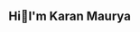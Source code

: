 ## Hi👋I'm Karan Maurya

<!--Want to become a good human.

- 🌱 I’m currently learning **about Git hub, Excel, little bit coding.** 

- 💬 Ask me about little bit Mathematics, 
- 📫 How to reach me: maurymauryakaran2005@gmail.com 

- ⚡ Fun fact **I m brokebrokenhearted**
-->
